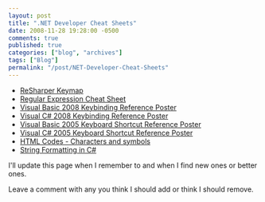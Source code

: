 ```yaml
---
layout: post
title: ".NET Developer Cheat Sheets"
date: 2008-11-28 19:28:00 -0500
comments: true
published: true
categories: ["blog", "archives"]
tags: ["Blog"]
permalink: "/post/NET-Developer-Cheat-Sheets"
---
```

<!-- more -->

<ul>
<li><a href="http://www.jetbrains.com/resharper/documentation/ReSharper30DefaultKeymap_2.pdf" target="_blank">ReSharper Keymap</a></li>
<li><a href="http://regexlib.com/CheatSheet.aspx" target="_blank">Regular Expression Cheat Sheet</a></li>
<li><a href="http://www.microsoft.com/downloads/details.aspx?familyid=255b8cf1-f6bd-4b55-bb42-dd1a69315833&amp;displaylang=en" target="_blank">Visual Basic 2008 Keybinding Reference Poster</a></li>
<li><a href="http://www.microsoft.com/downloads/details.aspx?FamilyID=e5f902a8-5bb5-4cc6-907e-472809749973&amp;displaylang=en" target="_blank">Visual C# 2008 Keybinding Reference Poster</a></li>
<li><a href="http://www.microsoft.com/downloads/details.aspx?FamilyID=6bb41456-9378-4746-b502-b4c5f7182203&amp;DisplayLang=en" target="_blank">Visual Basic 2005 Keyboard Shortcut Reference Poster</a></li>
<li><a href="http://www.microsoft.com/downloads/details.aspx?familyid=C15D210D-A926-46A8-A586-31F8A2E576FE&amp;displaylang=en" target="_blank">Visual C# 2005 Keyboard Shortcut Reference Poster</a></li>
<li><a href="http://www.ascii.cl/htmlcodes.htm">HTML Codes - Characters and symbols</a></li>
<li><a href="http://blog.stevex.net/index.php/string-formatting-in-csharp/">String Formatting in C#</a></li>
</ul>
<p>I'll update this page when I remember to and when I find new ones or better ones.</p>
<p>Leave a comment with any you think I should add or think I should remove.</p>
